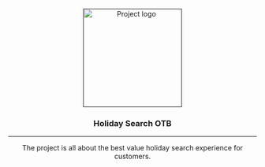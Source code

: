 <p align="center">
  <a href="" rel="noopener">
 <img width=200px height=200px src="https://media.istockphoto.com/vectors/beach-vector-id1145054673?k=20&m=1145054673&s=612x612&w=0&h=IA7nVNyRmUmB1MYhZqUtYRKY59GV3bj4wocgiYobAMs=" alt="Project logo"></a> 
</p>

<h3 align="center">Holiday Search OTB</h3>

---

<p align="center"> The project is all about the best value holiday search experience for customers.
    <br> 
</p>
